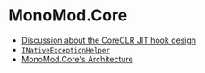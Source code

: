# MonoMod.Core

- [Discussion about the CoreCLR JIT hook design](CoreCLRJitHooks.md)
- [`INativeExceptionHelper`](NativeExceptionHandler.md)
- [MonoMod.Core's Architecture](Architecture.md)
